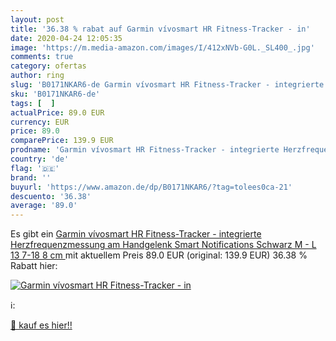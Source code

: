 ```yaml
---
layout: post
title: '36.38 % rabat auf Garmin vívosmart HR Fitness-Tracker - in'
date: 2020-04-24 12:05:35
image: 'https://m.media-amazon.com/images/I/412xNVb-G0L._SL400_.jpg'
comments: true
category: ofertas
author: ring
slug: 'B0171NKAR6-de Garmin vívosmart HR Fitness-Tracker - integrierte...'
sku: 'B0171NKAR6-de'
tags: [  ]
actualPrice: 89.0 EUR
currency: EUR
price: 89.0
comparePrice: 139.9 EUR
prodname: 'Garmin vívosmart HR Fitness-Tracker - integrierte Herzfrequenzmessung am Handgelenk  Smart Notifications  Schwarz  M - L  13 7-18 8 cm '
country: 'de'
flag: '🇩🇪'
brand: ''
buyurl: 'https://www.amazon.de/dp/B0171NKAR6/?tag=tolees0ca-21'
descuento: '36.38'
average: '89.0'
---
```


Es gibt ein [Garmin vívosmart HR Fitness-Tracker - integrierte Herzfrequenzmessung am Handgelenk  Smart Notifications  Schwarz  M - L  13 7-18 8 cm ](https://www.amazon.de/dp/B0171NKAR6/?tag=tolees0ca-21) mit aktuellem Preis 89.0 EUR (original: 139.9 EUR) 36.38 % Rabatt hier:

[![Garmin vívosmart HR Fitness-Tracker - in](https://m.media-amazon.com/images/I/412xNVb-G0L._SL400_.jpg)](https://www.amazon.de/dp/B0171NKAR6/?tag=tolees0ca-21)

ℹ️:


[🛒 kauf es hier!!](https://www.amazon.de/dp/B0171NKAR6/?tag=tolees0ca-21)
